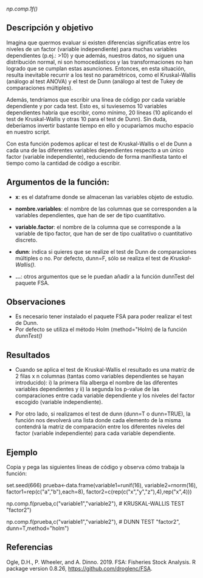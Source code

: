 *np.comp.1f()*

## Descripción y objetivo
Imagina que quermos evaluar si existen diferencias significatias entre los niveles de un factor (variable independiente) para muchas variables dependientes (p.ej.: >10) y que además, nuestros datos, no siguen una distribución normal, ni son homocedásticos y las transformaciones no han logrado que se cumplan estas asunciones. Entonces, en esta situación, resulta inevitable recurrir a los test no paramétricos, como el Kruskal-Wallis (análogo al test ANOVA) y el test de Dunn (análogo al test de Tukey de comparaciones múltiples).

Además, tendríamos que escribir una línea de código por cada variable	 dependiente y por cada test. Esto es, si tuviesemos 10 variables dependientes habría que escribir, como mínimo, 20 líneas (10 aplicando el test de Kruskal-Wallis y otras 10 para el test de Dunn). Sin duda, deberíamos invertir bastante tiempo en ello y ocuparíamos mucho espacio en nuestro script.

Con esta función podemos aplicar el test de Kruskal-Wallis o el de Dunn a cada una de las diferentes variables dependientes respecto a un único factor (variable independiente), reduciendo de forma manifiesta tanto el tiempo como la cantidad de código a escribir.

## Argumentos de la función:

- **x**: es el dataframe donde se almacenan las variables objeto de estudio.

- **nombre.variables**: el nombre de las columnas que se corresponden a la variables dependientes, que han de ser de tipo cuantitativo.

- **variable.factor**: el nombre de la columna que se corresponde a la variable de tipo factor, que han de ser de tipo cualitativo o 	cuantitativo discreto.

- **dunn**: indica si quieres que se realize el test de Dunn de comparaciones múltiples o no. Por defecto, dunn=F, sólo se realiza el test de *Kruskal-Wallis()*.

- **...**: otros argumentos que se le puedan añadir a la función dunnTest del paquete FSA.

## Observaciones

- Es necesario tener instalado el paquete FSA para poder realizar el test de Dunn.
- Por defecto se utiliza el método Holm (method="Holm) de la función *dunnTest()*

## Resultados

- Cuando se aplica el test de Kruskal-Wallis el resultado es una matriz de 2 filas x n columnas (tantas como variables dependientes se hayan introducido): i) la primera fila alberga el nombre de las diferentes variables dependientes y ii) la segunda los p-value de las comparaciones entre cada variable dependiente y los niveles del factor escogido (variable independiente).

- Por otro lado, si realizamos el test de dunn (dunn=T o dunn=TRUE), la función nos devolverá una lista donde cada elemento de la misma contendrá la matriz de comparación entre los diferentes niveles del factor (variable independiente) para cada variable dependiente.


## Ejemplo
Copia y pega las siguientes líneas de código y observa cómo trabaja la función:

set.seed(666)
prueba<-data.frame(variable1=runif(16),
                   variable2=rnorm(16),
                   factor1=rep(c("a","b"),each=8),
                   factor2=c(rep(c("x","y","z"),4),rep("x",4)))


np.comp.f(prueba,c("variable1","variable2"), # KRUSKAL-WALLIS TEST
	"factor2")

np.comp.f(prueba,c("variable1","variable2"), # DUNN TEST 
	"factor2",
	dunn=T,method="holm")

## Referencias

Ogle, D.H., P. Wheeler, and A. Dinno. 2019. FSA: Fisheries Stock Analysis. R package version 0.8.26, https://github.com/droglenc/FSA.
